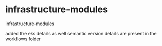 # infrastructure-modules
infrastructure-modules


added the eks details as well
semantic version details are present in the workflows folder
